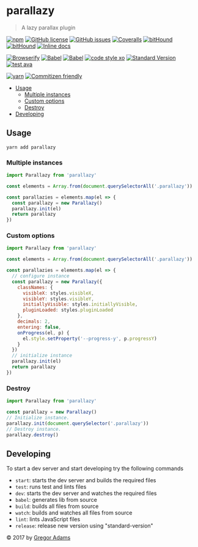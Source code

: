 # parallazy

> A lazy parallax plugin

[![npm](https://img.shields.io/npm/v/parallazy.svg?style=flat-square)](https://www.npmjs.com/package/parallazy)
[![GitHub license](https://img.shields.io/badge/license-MIT-blue.svg?style=flat-square)](https://raw.githubusercontent.com/pixelass/parallazy/master/LICENSE)
[![GitHub issues](https://img.shields.io/github/issues/pixelass/parallazy.svg?style=flat-square)](https://github.com/pixelass/parallazy/issues)
[![Coveralls](https://img.shields.io/coveralls/pixelass/parallazy.svg?style=flat-square)](https://coveralls.io/github/pixelass/parallazy)
[![bitHound](https://img.shields.io/bithound/code/github/pixelass/parallazy.svg?style=flat-square)](https://www.bithound.io/github/pixelass/parallazy)
[![bitHound](https://img.shields.io/bithound/devDependencies/github/pixelass/parallazy.svg?style=flat-square)](https://www.bithound.io/github/pixelass/parallazy)
[![Inline docs](http://inch-ci.org/github/pixelass/parallazy.svg?branch=master&style=flat-square)](http://inch-ci.org/github/pixelass/parallazy)

[![Browserify](https://img.shields.io/badge/build-browserify-3c6991.svg?style=flat-square)](http://browserify.org/)
[![Babel](https://img.shields.io/badge/babel-stage--2-f5da55.svg?style=flat-square)](http://babeljs.io/docs/plugins/preset-stage-2/)
[![Babel](https://img.shields.io/badge/babel-transform--runtime-f5da55.svg?style=flat-square)](http://babeljs.io/docs/plugins/transform-runtime/)
[![code style xo](https://img.shields.io/badge/code_style-XO-64d8c7.svg?style=flat-square)](https://github.com/sindresorhus/xo)
[![Standard Version](https://img.shields.io/badge/release-standard%20version-44aa44.svg?style=flat-square)](https://github.com/conventional-changelog/standard-version)
[![test ava](https://img.shields.io/badge/test-🚀_AVA-0e1d5c.svg?style=flat-square)](https://github.com/avajs/ava)

[![yarn](https://img.shields.io/badge/yarn-friendly-2c8ebb.svg?style=flat-square)](https://yarnpkg.com/)
[![Commitizen friendly](https://img.shields.io/badge/commitizen-friendly-44aa44.svg?style=flat-square)](http://commitizen.github.io/cz-cli/)

<!-- toc -->

- [Usage](#usage)
  * [Multiple instances](#multiple-instances)
  * [Custom options](#custom-options)
  * [Destroy](#destroy)
- [Developing](#developing)

<!-- tocstop -->

## Usage

```
yarn add parallazy
```

### Multiple instances

```js
import Parallazy from 'parallazy'

const elements = Array.from(document.querySelectorAll('.parallazy'))

const parallazies = elements.map(el => {
  const parallazy = new Parallazy()
  parallazy.init(el)
  return parallazy
})
```

### Custom options

```js
import Parallazy from 'parallazy'

const elements = Array.from(document.querySelectorAll('.parallazy'))

const parallazies = elements.map(el => {
  // configure instance
  const parallazy = new Parallazy({
    classNames: {
      visibleX: styles.visibleX,
      visibleY: styles.visibleY,
      initiallyVisible: styles.initiallyVisible,
      pluginLoaded: styles.pluginLoaded
    },
    decimals: 2,
    entering: false,
    onProgress(el, p) {
      el.style.setProperty('--progress-y', p.progressY)
    }
  })
  // initialize instance
  parallazy.init(el)
  return parallazy
})
```

### Destroy

```js
import Parallazy from 'parallazy'

const parallazy = new Parallazy()
// Initialize instance.
parallazy.init(document.querySelector('.parallazy'))
// Destroy instance.
parallazy.destroy()
```

## Developing

To start a dev server and start developing try the following commands

* `start`: starts the dev server and builds the required files
* `test`: runs test and lints files
* `dev`: starts the dev server and watches the required files
* `babel`: generates lib from source
* `build`: builds all files from source
* `watch`: builds and watches all files from source
* `lint`: lints JavaScript files
* `release`: release new version using "standard-version"

© 2017 by [Gregor Adams](http://pixelass.com)
